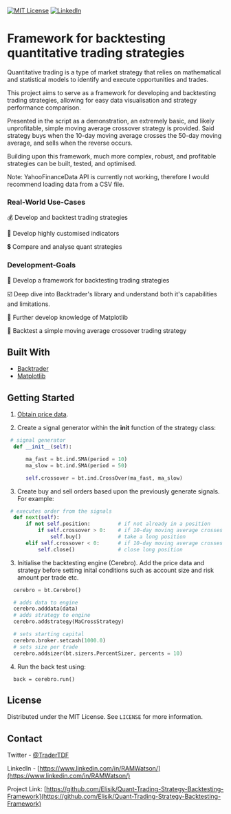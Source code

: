 

[![MIT License][license-shield]][license-url]
[![LinkedIn][linkedin-shield]][linkedin-url]



# Framework for backtesting quantitative trading strategies

Quantitative trading is a type of market strategy that relies on mathematical and statistical models to identify and execute opportunities and trades.

This project aims to serve as a framework for developing and backtesting trading strategies, allowing for easy data visualisation and strategy performance comparison.

Presented in the script as a demonstration, an extremely basic, and likely unprofitable, simple moving average crossover strategy is provided. Said strategy buys when the 10-day moving average crosses the 50-day moving average, and sells when the reverse occurs.

Building upon this framework, much more complex, robust, and profitable strategies can be built, tested, and optimised.


Note: YahooFinanceData API is currently not working, therefore I would recommend loading data from a CSV file.






### Real-World Use-Cases


💰 Develop and backtest trading strategies

🏦 Develop highly customised indicators

💲 Compare and analyse quant strategies




### Development-Goals


🧰 Develop a framework for backtesting trading strategies

☑️ Deep dive into Backtrader's library and understand both it's capabilities and limitations.

🧾 Further develop knowledge of Matplotlib

🤖 Backtest a simple moving average crossover trading strategy




## Built With

* [Backtrader](https://www.backtrader.com/)
* [Matplotlib](https://matplotlib.org/)



<!-- GETTING STARTED -->
## Getting Started

1. [Obtain price data](https://github.com/Elisik/Binance-API-Price-Data-Interface).

2. Create a signal generator within the __init__ function of the strategy class:
  ```py
   # signal generator
    def __init__(self):

        ma_fast = bt.ind.SMA(period = 10)
        ma_slow = bt.ind.SMA(period = 50)

        self.crossover = bt.ind.CrossOver(ma_fast, ma_slow)
  ```
   
3. Create buy and sell orders based upon the previously generate signals. For example:
  ```py
   # executes order from the signals
    def next(self):
        if not self.position:         # if not already in a position
            if self.crossover > 0:    # if 10-day moving average crosses above 50-day moving average
                self.buy()            # take a long position
        elif self.crossover < 0:      # if 10-day moving average crosses below 50-day moving average
            self.close()              # close long position
   ```
   
3. Initialise the backtesting engine (Cerebro). Add the price data and strategy before setting inital conditions such as account size and risk amount per trade etc.
  ```py
    cerebro = bt.Cerebro()

    # adds data to engine
    cerebro.adddata(data)
    # adds strategy to engine
    cerebro.addstrategy(MaCrossStrategy)

    # sets starting capital
    cerebro.broker.setcash(1000.0)
    # sets size per trade
    cerebro.addsizer(bt.sizers.PercentSizer, percents = 10)
  ```

4. Run the back test using:
  ```
    back = cerebro.run()
  ```

  

  
  

<!-- LICENSE -->
## License

Distributed under the MIT License. See `LICENSE` for more information.



<!-- CONTACT -->
## Contact

Twitter - [@TraderTDF](https://twitter.com/TraderTDF)

LinkedIn - [https://www.linkedin.com/in/RAMWatson/](https://www.linkedin.com/in/RAMWatson/)

Project Link: [https://github.com/Elisik/Quant-Trading-Strategy-Backtesting-Framework](https://github.com/Elisik/Quant-Trading-Strategy-Backtesting-Framework)




<!-- MARKDOWN LINKS & IMAGES -->
<!-- https://www.markdownguide.org/basic-syntax/#reference-style-links -->
[license-shield]: https://img.shields.io/github/license/othneildrew/Best-README-Template.svg?style=for-the-badge
[license-url]: https://github.com/othneildrew/Best-README-Template/blob/master/LICENSE.txt
[linkedin-shield]: https://img.shields.io/badge/-LinkedIn-black.svg?style=for-the-badge&logo=linkedin&colorB=555
[linkedin-url]: https://www.linkedin.com/in/RAMWatson/
[product-screenshot]: screenshot.jpg

